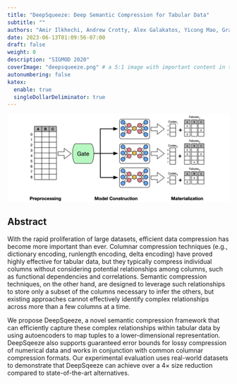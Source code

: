 ```yaml
---
title: "DeepSqueeze: Deep Semantic Compression for Tabular Data"
subtitle: ""
authors: "Amir Ilkhechi, Andrew Crotty, Alex Galakatos, Yicong Mao, Grace Fan, Xiran Shi, Ugur Cetintemel"
date: 2023-06-13T01:09:56-07:00
draft: false
weight: 0
description: "SIGMOD 2020"
coverImage: "deepsqueeze.png" # a 5:1 image with important content in the center 3:1 zone for best effect
autonumbering: false
katex:
  enable: true
  singleDollarDeliminator: true
---
```


![Deepsqueeze architecture](deepsqueeze-tall.png "Deepsqueeze architecture")

## Abstract

With the rapid proliferation of large datasets, efficient data compression has become more important than ever. Columnar compression techniques (e.g., dictionary encoding, runlength encoding, delta encoding) have proved highly effective for tabular data, but they typically compress individual columns without considering potential relationships among columns, such as functional dependencies and correlations. Semantic compression techniques, on the other hand, are designed to leverage such relationships to store only a subset
of the columns necessary to infer the others, but existing approaches cannot effectively identify complex relationships
across more than a few columns at a time.

We propose DeepSqeeze, a novel semantic compression framework that can efficiently capture these complex relationships within tabular data by using autoencoders to map tuples to a lower-dimensional representation. DeepSqeeze also supports guaranteed error bounds for lossy compression of numerical data and works in conjunction with common columnar compression formats. Our experimental evaluation
uses real-world datasets to demonstrate that DeepSqeeze can achieve over a 4× size reduction compared to state-of-the-art alternatives.